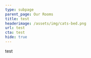 ```yaml
---
type: subpage
parent_page: Our Rooms
title: test
headerimage: /assets/img/cats-bed.png
url: test
cta: test
hide: true
---
```

test
